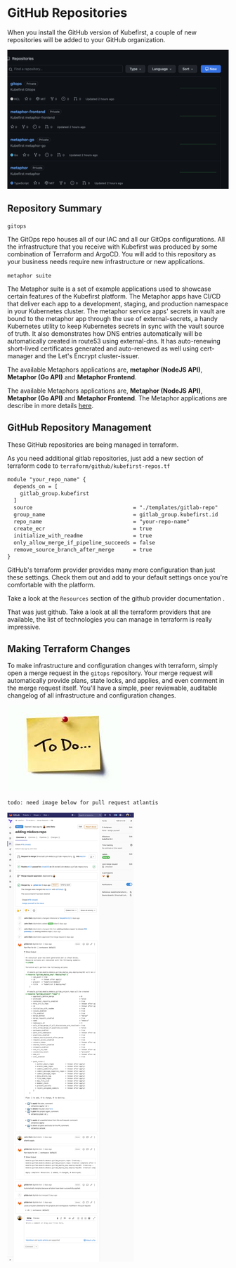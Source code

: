 # GitHub Repositories

When you install the GitHub version of Kubefirst, a couple of new repositories will be added to your GitHub organization.

![GitHub repositories](../../img/kubefirst/github/github-repositories.png)

## Repository Summary

`gitops`

The GitOps repo houses all of our IAC and all our GitOps configurations. All the infrastructure that you receive with Kubefirst was produced by some combination of Terraform and ArgoCD. You will add to this repository as your business needs require new infrastructure or new applications.

`metaphor suite`

The Metaphor suite is a set of example applications used to showcase certain features of the Kubefirst platform. The Metaphor apps have CI/CD
that deliver each app to a development, staging, and production namespace in your Kubernetes cluster. The metaphor service apps' secrets in
vault are bound to the metaphor app through the use of external-secrets, a handy Kubernetes utility to keep Kubernetes
secrets in sync with the vault source of truth. It also demonstrates how DNS entries automatically will be automatically
created in route53 using external-dns. It has auto-renewing short-lived certificates generated and auto-renewed as well
using cert-manager and the Let's Encrypt cluster-issuer.

The available Metaphors applications are, **metaphor (NodeJS API)**, **Metaphor (Go API)** and **Metaphor Frontend**.

The available Metaphors applications are, **Metaphor (NodeJS API)**, **Metaphor (Go API)** and **Metaphor Frontend**.
The Metaphor applications are describe in more details [here](../../common/metaphors.md).

## GitHub Repository Management

These GitHub repositories are being managed in terraform.

As you need additional gitlab repositories, just add a new section of terraform code to `terraform/github/kubefirst-repos.tf`
```
module "your_repo_name" {
  depends_on = [
    gitlab_group.kubefirst
  ]
  source                                = "./templates/gitlab-repo"
  group_name                            = gitlab_group.kubefirst.id
  repo_name                             = "your-repo-name"
  create_ecr                            = true
  initialize_with_readme                = true
  only_allow_merge_if_pipeline_succeeds = false
  remove_source_branch_after_merge      = true
}
```

GitHub's terraform provider provides many more configuration than just these settings. Check them out and add to your 
default settings once you're comfortable with the platform.

Take a look at the `Resources` section of the github provider documentation 
[](https://registry.terraform.io/providers/integrations/github/latest/docs).

That was just github. Take a look at all the terraform providers that are available, the list of technologies you can 
manage in terraform is really impressive. [](https://www.terraform.io/docs/providers/index.html)

## Making Terraform Changes

To make infrastructure and configuration changes with terraform, simply open a merge request in the `gitops` repository.
Your merge request will automatically provide plans, state locks, and applies, and even comment in the merge request 
itself. You'll have a simple, peer reviewable, auditable changelog of all infrastructure and configuration changes.

![](../../img/todo.jpeg)

`todo: need image below for pull request atlantis`

![](../../img/kubefirst/gitlab-repositories/terraform-atlantis-merge-request.png)
